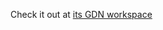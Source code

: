 Check it out at <a href="http://www.gotdotnet.com/Workspaces/Workspace.aspx?id=4d56495b-0799-4ede-898f-7f07637d2dfc" target="_blank" class="broken_link">its GDN workspace</a>